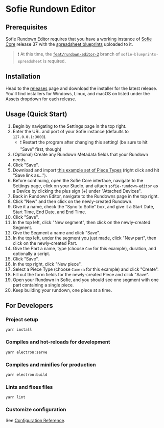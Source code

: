# Sofie Rundown Editor

## Prerequisites

Sofie Rundown Editor requires that you have a working instance of [Sofie Core](https://github.com/nrkno/tv-automation-server-core) release 37 with the [spreadsheet blueprints](https://github.com/SuperFlyTV/sofie-blueprints-spreadsheet) uploaded to it.

> ❗ At this time, the [`feat/rundown-editor-2`](https://github.com/SuperFlyTV/sofie-blueprints-spreadsheet/tree/feat/rundown-editor-2) branch of `sofie-blueprints-spreadsheet` is required.

## Installation

Head to the [releases](https://github.com/SuperFlyTV/sofie-automation-rundown-editor/releases) page and download the installer for the latest release. You'll find installers for Windows, Linux, and macOS on listed under the Assets dropdown for each release.

## Usage (Quick Start)

1. Begin by navigating to the Settings page in the top right.
2. Enter the URL and port of your Sofie instance (defaults to `127.0.0.1:3000`).
   - ❗ Restart the program after changing this setting! (be sure to hit "Save" first, though)
3. (Optional) Create any Rundown Metadata fields that your Rundown needs.
4. Click "Save".
5. Download and import [this example set of Piece Types](https://github.com/SuperFlyTV/sofie-automation-rundown-editor/raw/master/example-pieces-manifest.json) (right click and hit "Save link as...").
6. Before continuing, open the Sofie Core interface, navigate to the Settings page, click on your Studio, and attach `sofie-rundown-editor` as a Device by clicking the plus sign (+) under "Attached Devices".
7. Back in Rundown Editor, navigate to the Rundowns page in the top right.
8. Click "New" and then click on the newly-created Rundown.
9. Give it a name, check the "Sync to Sofie" box, and give it a Start Date, Start Time, End Date, and End Time.
10. Click "Save".
11. In the top left, click "New segment", then click on the newly-created Segment.
12. Give the Segment a name and click "Save".
13. In the top left, under the segment you just made, click "New part", then click on the newly-created Part.
14. Give the Part a name, type (choose `Cam` for this example), duration, and optionally a script.
15. Click "Save".
16. In the top right, click "New piece".
17. Select a Piece Type (choose `Camera` for this example) and click "Create".
18. Fill out the form fields for the newly-created Piece and click "Save".
19. Open your Rundown in Sofie, and you should see one segment with one part containing a single piece.
20. Keep building your rundown, one piece at a time.

## For Developers

### Project setup

```
yarn install
```

### Compiles and hot-reloads for development

```
yarn electron:serve
```

### Compiles and minifies for production

```
yarn electron:build
```

### Lints and fixes files

```
yarn lint
```

### Customize configuration

See [Configuration Reference](https://cli.vuejs.org/config/).
